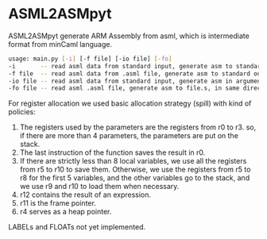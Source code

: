 # ASML2ASMpyt
ASML2ASMpyt generate ARM Assembly from asml, which is intermediate format from minCaml language.

```bash
usage: main.py [-i] [-f file] [-io file] [-fo]
-i       -- read asml data from standard input, generate asm to standard output
-f file  -- read asml data from .asml file, generate asm to standard output
-io file -- read asml data from standard input, generate asm in argument file
-fo file -- read asml .asml file, generate asm to file.s, in same directory
```
For register allocation we used basic allocation strategy (spill) with kind of policies:
1. The registers used by the parameters are the registers from r0 to r3.
   so, if there are more than 4 parameters, the parameters are put on the stack.
2. The last instruction of the function saves the result in r0.
3. If there are strictly less than 8 local variables, we use all the registers from r5 to r10 to save them.
   Otherwise, we use the registers from r5 to r8 for the first 5 variables, and the other variables go to the stack, and we use r9 and r10 to load them when necessary.
4. r12 contains the result of an expression.
5. r11 is the frame pointer.
6. r4 serves as a heap pointer.

LABELs and FLOATs not yet implemented.

